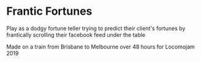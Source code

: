 # Frantic Fortunes

Play as a dodgy fortune teller trying to predict their client's fortunes by frantically scrolling their facebook feed under the table

Made on a train from Brisbane to Melbourne over 48 hours for Locomojam 2019
